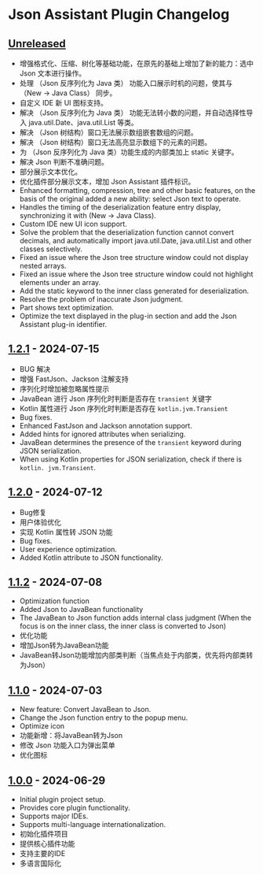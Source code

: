 # Json Assistant Plugin Changelog

## [Unreleased]
- 增强格式化、压缩、树化等基础功能，在原先的基础上增加了新的能力：选中 Json 文本进行操作。
- 处理 （Json 反序列化为 Java 类） 功能入口展示时机的问题，使其与 （New -> Java Class） 同步。
- 自定义 IDE 新 UI 图标支持。
- 解决 （Json 反序列化为 Java 类） 功能无法转小数的问题，并自动选择性导入 java.util.Date、java.util.List 等类。
- 解决 （Json 树结构）窗口无法展示数组嵌套数组的问题。
- 解决 （Json 树结构）窗口无法高亮显示数组下的元素的问题。
- 为 （Json 反序列化为 Java 类）功能生成的内部类加上 static 关键字。
- 解决 Json 判断不准确问题。
- 部分展示文本优化。
- 优化插件部分展示文本，增加 Json Assistant 插件标识。
- Enhanced formatting, compression, tree and other basic features, on the basis of the original added a new ability: select Json text to operate.
- Handles the timing of the deserialization feature entry display, synchronizing it with (New -> Java Class).
- Custom IDE new UI icon support.
- Solve the problem that the deserialization function cannot convert decimals, and automatically import java.util.Date, java.util.List and other classes selectively.
- Fixed an issue where the Json tree structure window could not display nested arrays.
- Fixed an issue where the Json tree structure window could not highlight elements under an array.
- Add the static keyword to the inner class generated for deserialization.
- Resolve the problem of inaccurate Json judgment.
- Part shows text optimization.
- Optimize the text displayed in the plug-in section and add the Json Assistant plug-in identifier.



## [1.2.1] - 2024-07-15

- BUG 解决
- 增强 FastJson、Jackson 注解支持
- 序列化时增加被忽略属性提示
- JavaBean 进行 Json 序列化时判断是否存在 `transient` 关键字
- Kotlin 属性进行 Json 序列化时判断是否存在 `kotlin.jvm.Transient`
- Bug fixes.
- Enhanced FastJson and Jackson annotation support.
- Added hints for ignored attributes when serializing.
- JavaBean determines the presence of the `transient` keyword during JSON serialization.
- When using Kotlin properties for JSON serialization, check if there is `kotlin. jvm.Transient`.

## [1.2.0] - 2024-07-12

- Bug修复
- 用户体验优化
- 实现 Kotlin 属性转 JSON 功能
- Bug fixes.
- User experience optimization.
- Added Kotlin attribute to JSON functionality.

## [1.1.2] - 2024-07-08

- Optimization function
- Added Json to JavaBean functionality
- The JavaBean to Json function adds internal class judgment (When the focus is on the inner class, the inner class is converted to Json)
- 优化功能
- 增加Json转为JavaBean功能
- JavaBean转Json功能增加内部类判断（当焦点处于内部类，优先将内部类转为Json）

## [1.1.0] - 2024-07-03

- New feature: Convert JavaBean to Json.
- Change the Json function entry to the popup menu.
- Optimize icon
- 功能新增：将JavaBean转为Json
- 修改 Json 功能入口为弹出菜单
- 优化图标

## [1.0.0] - 2024-06-29

- Initial plugin project setup.
- Provides core plugin functionality.
- Supports major IDEs.
- Supports multi-language internationalization.
- 初始化插件项目
- 提供核心插件功能
- 支持主要的IDE
- 多语言国际化

[Unreleased]: https://github.com/MemoryZy/Json-Assistant/compare/v1.2.1...HEAD
[1.2.1]: https://github.com/MemoryZy/Json-Assistant/compare/v1.2.0...v1.2.1
[1.2.0]: https://github.com/MemoryZy/Json-Assistant/compare/v1.1.2...v1.2.0
[1.1.2]: https://github.com/MemoryZy/Json-Assistant/compare/v1.1.0...v1.1.2
[1.1.0]: https://github.com/MemoryZy/Json-Assistant/compare/v1.0.0...v1.1.0
[1.0.0]: https://github.com/MemoryZy/Json-Assistant/commits/v1.0.0

